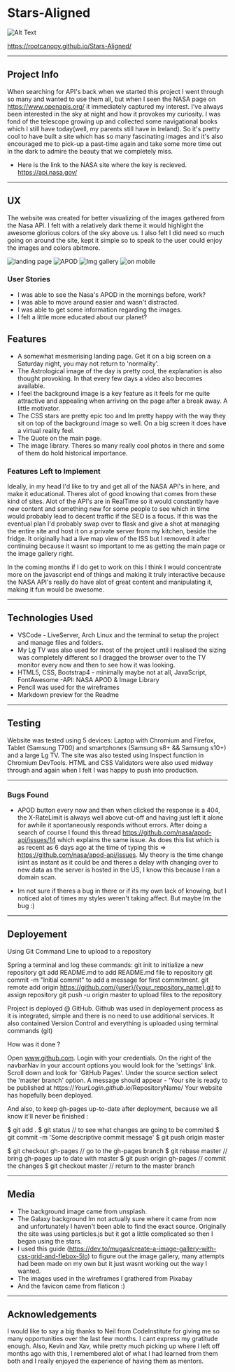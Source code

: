 # Stars-Aligned 
![Alt Text](https://media.giphy.com/media/aGeePr7nv6ra8/giphy.gif)

https://rootcanopy.github.io/Stars-Aligned/

---

## Project Info
When searching for API's back when we started this project I went through so many and wanted to use them all, but when I seen the NASA page on https://www.openapis.org/ it immediately captured my interest. I've always been interested in the sky at night and how it provokes my curiosity. I was fond of the telescope growing up and collected some navigational books which I still have today(well, my parents still have in Ireland). So it's pretty cool to have built a site which has so many fascinating images and it's also encouraged me to pick-up a past-time again and take some more time out in the dark to admire the beauty that we completely miss.

- Here is the link to the NASA site where the key is recieved.
https://api.nasa.gov/

---

## UX

The website was created for better visualizing of the images gathered from the Nasa APi. I felt with a relatively dark theme it would highlight the awesome glorious colors of the sky above us. I also felt I did need so much going on around the site, kept it simple so to speak to the user could enjoy the images and colors abitmore.

![landing page](assets/pic/1.png)
![APOD](assets/pic/3.png)
![Img gallery](assets/pic/4.png)
![on mobile](assets/pic/2.png)

### User Stories

- I was able to see the Nasa's APOD in the mornings before, work?
- I was able to move around easier and wasn't distracted.
- I was able to get some information regarding the images.
- I felt a little more educated about our planet? 

## Features

- A somewhat mesmerising landing page. Get it on a big screen on a Saturday night, you may not return to 'normality'.
- The Astrological image of the day is pretty cool, the explanation is also thought provoking.
In that every few days a video also becomes available.
- I feel the background image is a key feature as it feels for me quite attractive and appealing when arriving on the page after a break away. A little motivator.
- The CSS stars are pretty epic too and Im pretty happy with the way they sit on top of the background image so well. On a big screen it does have a virtual reality feel.
- The Quote on the main page.
- The image library. Theres so many really cool photos in there and some of them do hold historical importance.

### Features Left to Implement

Ideally, in my head I'd like to try and get all of the NASA API's in here, and make it educational. Theres alot of good knowing that comes from these kind of sites. Alot of the API's are in RealTime so it would constantly have new content and something new for some people to see which in time would probably lead to decent traffic if the SEO is a focus. 
    If this was the eventual plan I'd probably swap over to flask and give a shot at managing the entire site and host it on a private server from my kitchen, beside the fridge.
It originally had a live map view of the ISS but I removed it after continuing because it wasnt so important to me as getting the main page or the image gallery right.

In the coming months if I do get to work on this I think I would concentrate more on the javascript end of things and making it truly interactive because the NASA API's really do have alot of great content and manipulating it, making it fun would be awesome.

---

## Technologies Used
- VSCode - LiveServer, Arch Linux and the terminal to setup the project and manage files and folders. 
- My Lg TV was also used for most of the project until I realised the sizing was completely different so I dragged the browser over to the TV monitor every now and then to see how it was looking.
- HTML5, CSS, Bootstrap4 - minimally maybe not at all, JavaScript, FontAwesome
-API: NASA APOD & Image Library
- Pencil was used for the wireframes
- Markdown preview for the Readme

---

## Testing
Website was tested using 5 devices: Laptop with Chromium and Firefox, Tablet (Samsung T700) and smartphones (Samsung s8+ && Samsung s10+) and a large Lg TV. 
The site was also tested using Inspect function in Chromium DevTools.
HTML and CSS Validators were also used midway through and again when I felt I was happy to push into production.

---

### Bugs Found

- APOD button every now and then when clicked the response is a 404, the X-RateLimit is always well above cut-off and having just left it alone for awhile it spontaneously responds without errors.
After doing a search of course I found this thread https://github.com/nasa/apod-api/issues/14 which explains the same issue. As does this list which is as recent as 6 days ago at the time of typing this => https://github.com/nasa/apod-api/issues. My theory is the time change isint as instant as it could be and theres a delay with changing over to new data as the server is hosted in the US, I know this because I ran a domain scan.

- Im not sure if theres a bug in there or if its my own lack of knowing, but I noticed alot of times my styles weren't taking affect. But maybe Im the bug :)

---


## Deployement

Using Git Command Line to upload to a repository

Spring a terminal and log these commands:
git init to initialize a new repository
git add README.md to add README.md file to repository
git commit -m "Initial commit" to add a message for first commitment.
git remote add origin https://github.com/{user}/{your_repository_name}.git to assign repository
git push -u origin master to upload files to the repository


Project is deployed @ GitHub.
Github was used in deployement process as it is integrated, simple and there is no need to use additional services.
It also contained Version Control and everything is uploaded using terminal commands (git)

How was it done ?

Open www.github.com.
Login with your credentials.
On the right of the navbarNav in your account options you would look for the 'settings' link.
Scroll down and look for 'GitHub Pages'.
Under the source section select the 'master branch' option.
A message should appear - 'Your site is ready to be published at https://$YourLogin.github.io/$RepositoryName/
Your website has hopefully been deployed.

And also, to keep gh-pages up-to-date after deployment, because we all know it'll never be finished :

$ git add .
$ git status // to see what changes are going to be commited
$ git commit -m 'Some descriptive commit message'
$ git push origin master

$ git checkout gh-pages // go to the gh-pages branch
$ git rebase master // bring gh-pages up to date with master
$ git push origin gh-pages // commit the changes
$ git checkout master // return to the master branch

---

## Media

- The background image came from unsplash.
- The Galaxy background Im not actually sure where it came from now and unfortunately I haven't been    able to find the exact source. Originally the site was using particles.js but it got a little complicated so then I began using the stars.
- I used this guide (https://dev.to/mugas/create-a-image-gallery-with-css-grid-and-flebox-5lo) to figure out the image gallery, many attempts had been made on my own but it just wasnt working out the way I wanted.
- The images used in the wireframes I grathered from Pixabay
- And the favicon came from flaticon :)

---

## Acknowledgements

I would like to say a big thanks to Neil from CodeInstitute for giving me so many opportunities over the last few months. I cant express my gratitude enough.
Also, Kevin and Xav, while pretty much picking up where I left off months ago with this, I remembered alot of what I had learned from them both and I really enjoyed the experience of having them as mentors.
